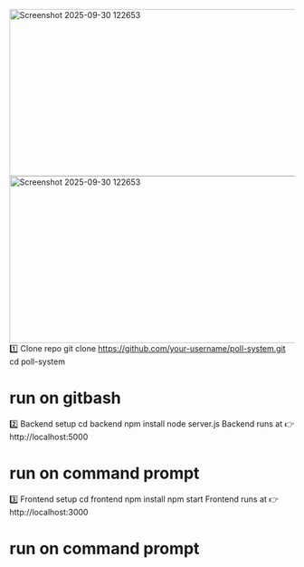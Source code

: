 <img width="724" height="295" alt="Screenshot 2025-09-30 122653" src="https://github.com/user-attachments/assets/0d32c312-5c9c-4d97-a58c-874da6dcc245" /><img width="724" height="295" alt="Screenshot 2025-09-30 122653" src="https://github.com/user-attachments/assets/872440d8-e6d5-4953-b93c-d0e676780f91" />1️⃣ Clone repo
git clone https://github.com/your-username/poll-system.git
cd poll-system 
 # run on  gitbash
2️⃣ Backend setup
cd backend
npm install
node server.js
Backend runs at 👉 http://localhost:5000
 # run on command prompt 
3️⃣ Frontend setup
cd frontend
npm install
npm start
Frontend runs at 👉 http://localhost:3000
 # run on command prompt 

   


